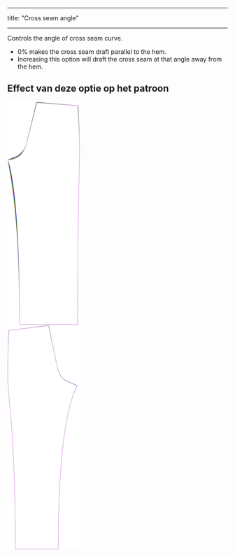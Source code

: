 - - -
title: "Cross seam angle"
- - -

Controls the angle of cross seam curve.

- 0% makes the cross seam draft parallel to the hem.
- Increasing this option will draft the cross seam at that angle away from the hem.

## Effect van deze optie op het patroon

![Deze afbeelding toont het effect van deze optie door meerdere varianten die een andere waarde hebben voor deze optie te vervangen](titan_crossseamcurveangle_sample.svg "Effect van deze optie op het patroon")
